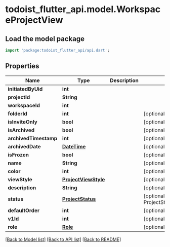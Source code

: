 # todoist_flutter_api.model.WorkspaceProjectView

## Load the model package
```dart
import 'package:todoist_flutter_api/api.dart';
```

## Properties
Name | Type | Description | Notes
------------ | ------------- | ------------- | -------------
**initiatedByUid** | **int** |  | 
**projectId** | **String** |  | 
**workspaceId** | **int** |  | 
**folderId** | **int** |  | [optional] 
**isInviteOnly** | **bool** |  | [optional] 
**isArchived** | **bool** |  | [optional] [default to false]
**archivedTimestamp** | **int** |  | [optional] [default to 0]
**archivedDate** | [**DateTime**](DateTime.md) |  | [optional] 
**isFrozen** | **bool** |  | [optional] [default to false]
**name** | **String** |  | [optional] [default to '']
**color** | **int** |  | [optional] 
**viewStyle** | [**ProjectViewStyle**](ProjectViewStyle.md) |  | [optional] [default to list]
**description** | **String** |  | [optional] [default to '']
**status** | [**ProjectStatus**](ProjectStatus.md) |  | [optional] [default to ProjectStatus.IN_PROGRESS]
**defaultOrder** | **int** |  | [optional] [default to 0]
**v1Id** | **int** |  | [optional] 
**role** | [**Role**](Role.md) |  | [optional] 

[[Back to Model list]](../README.md#documentation-for-models) [[Back to API list]](../README.md#documentation-for-api-endpoints) [[Back to README]](../README.md)


